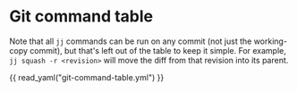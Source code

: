 # Git command table

Note that all `jj` commands can be run on any commit (not just the working-copy
commit), but that's left out of the table to keep it simple. For example,
`jj squash -r <revision>` will move the diff from that revision into its
parent.

{{ read_yaml("git-command-table.yml") }}
